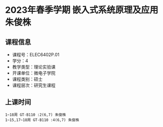 # 2023年春季学期 嵌入式系统原理及应用 朱俊株






## 课程信息

- 课程号：ELEC6402P.01
- 学分：4
- 教学类型：理论实验课
- 开课单位：微电子学院
- 课程类别：硕士
- 课程层次：研究生课程

## 上课时间

```
1~18周 GT-B110 :2(6,7) 朱俊株
1~15,17~18周 GT-B110 :4(6,7) 朱俊株
```

